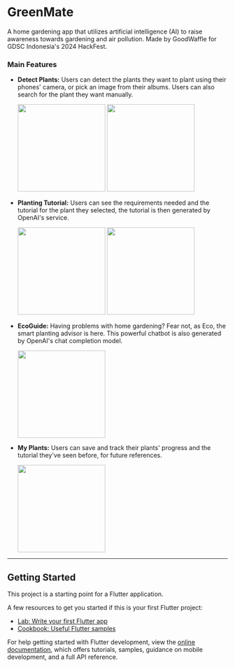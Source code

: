 # GreenMate
A home gardening app that utilizes artificial intelligence (AI) to raise awareness towards gardening and air pollution. Made by GoodWaffle for GDSC Indonesia's 2024 HackFest.

### Main Features

- **Detect Plants:**
  Users can detect the plants they want to plant using their phones' camera, or pick an image from their albums. Users can also search for the plant they want manually.
  
  <img src="https://drive.google.com/uc?export=view&id=1gLzEy4VkEvlDMuaHiA6LwUvSUDQiIRnM" width="200" /> <img src="https://drive.google.com/uc?export=view&id=1GOl8xisI3fxGbxSTSifLIaSkiIC5UWy3" width="200" />

- **Planting Tutorial:**
  Users can see the requirements needed and the tutorial for the plant they selected, the tutorial is then generated by OpenAI's service.
  
  <img src="https://drive.google.com/uc?export=view&id=1QQcYWYkgtI4_lR-2-ZQcK9iddgKjUdU2" width="200" /> <img src="https://drive.google.com/uc?export=view&id=1geMkF3FVUFU6MmuFy6HcMBxiiZXaedus" width="200" />

- **EcoGuide:**
  Having problems with home gardening? Fear not, as Eco, the smart planting advisor is here. This powerful chatbot is also generated by OpenAI's chat completion model.
  
  <img src="https://drive.google.com/uc?export=view&id=1ORfmK0ik3GjQ4oc_G1iIKmnaC9KmXNrm" width="200" />

- **My Plants:**
  Users can save and track their plants' progress and the tutorial they've seen before, for future references.
  
  <img src="https://drive.google.com/uc?export=view&id=1VHLZKgv7PNBDfJkP0AKPWdhztGEmAGvu" width="200" />


---

## Getting Started

This project is a starting point for a Flutter application.

A few resources to get you started if this is your first Flutter project:

- [Lab: Write your first Flutter app](https://docs.flutter.dev/get-started/codelab)
- [Cookbook: Useful Flutter samples](https://docs.flutter.dev/cookbook)

For help getting started with Flutter development, view the
[online documentation](https://docs.flutter.dev/), which offers tutorials,
samples, guidance on mobile development, and a full API reference.
